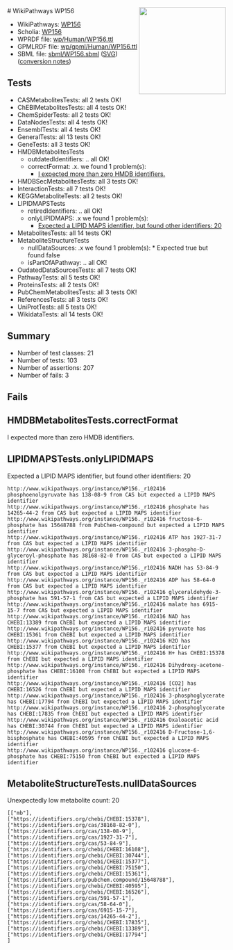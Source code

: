 <img style="float: right; width: 200px" src="../logo.png" />
# WikiPathways WP156

* WikiPathways: [WP156](https://identifiers.org/wikipathways:WP156)
* Scholia: [WP156](https://scholia.toolforge.org/wikipathways/WP156)
* WPRDF file: [wp/Human/WP156.ttl](../wp/Human/WP156.ttl)
* GPMLRDF file: [wp/gpml/Human/WP156.ttl](../wp/gpml/Human/WP156.ttl)
* SBML file: [sbml/WP156.sbml](../sbml/WP156.sbml) ([SVG](../sbml/WP156.svg)) ([conversion notes](../sbml/WP156.txt))

## Tests
* CASMetabolitesTests: all 2 tests OK!
* ChEBIMetabolitesTests: all 4 tests OK!
* ChemSpiderTests: all 2 tests OK!
* DataNodesTests: all 4 tests OK!
* EnsemblTests: all 4 tests OK!
* GeneralTests: all 13 tests OK!
* GeneTests: all 3 tests OK!
* HMDBMetabolitesTests
    * outdatedIdentifiers: .. all OK!
    * correctFormat: .x. we found 1 problem(s):
        * [I expected more than zero HMDB identifiers.](#ad154c1e)
* HMDBSecMetabolitesTests: all 3 tests OK!
* InteractionTests: all 7 tests OK!
* KEGGMetaboliteTests: all 2 tests OK!
* LIPIDMAPSTests
    * retiredIdentifiers: .. all OK!
    * onlyLIPIDMAPS: .x we found 1 problem(s):
        * [Expected a LIPID MAPS identifier, but found other identifiers: 20](#d0bfb697)
* MetabolitesTests: all 14 tests OK!
* MetaboliteStructureTests
    * nullDataSources: .x we found 1 problem(s):
            * Expected true but found false
    * isPartOfAPathway: .. all OK!
* OudatedDataSourcesTests: all 7 tests OK!
* PathwayTests: all 5 tests OK!
* ProteinsTests: all 2 tests OK!
* PubChemMetabolitesTests: all 3 tests OK!
* ReferencesTests: all 3 tests OK!
* UniProtTests: all 5 tests OK!
* WikidataTests: all 14 tests OK!


## Summary

* Number of test classes: 21
* Number of tests: 103
* Number of assertions: 207
* Number of fails: 3

## Fails

<a name="ad154c1e" />

## HMDBMetabolitesTests.correctFormat

I expected more than zero HMDB identifiers.
<a name="d0bfb697" />

## LIPIDMAPSTests.onlyLIPIDMAPS

Expected a LIPID MAPS identifier, but found other identifiers: 20
```
http://www.wikipathways.org/instance/WP156._r102416 phosphoenolpyruvate has 138-08-9 from CAS but expected a LIPID MAPS identifier
http://www.wikipathways.org/instance/WP156._r102416 phosphate has 14265-44-2 from CAS but expected a LIPID MAPS identifier
http://www.wikipathways.org/instance/WP156._r102416 fructose-6-phosphate has 15648788 from PubChem-compound but expected a LIPID MAPS identifier
http://www.wikipathways.org/instance/WP156._r102416 ATP has 1927-31-7 from CAS but expected a LIPID MAPS identifier
http://www.wikipathways.org/instance/WP156._r102416 3-phospho-D-glyceroyl-phosphate has 38168-82-0 from CAS but expected a LIPID MAPS identifier
http://www.wikipathways.org/instance/WP156._r102416 NADH has 53-84-9 from CAS but expected a LIPID MAPS identifier
http://www.wikipathways.org/instance/WP156._r102416 ADP has 58-64-0 from CAS but expected a LIPID MAPS identifier
http://www.wikipathways.org/instance/WP156._r102416 glyceraldehyde-3-phosphate has 591-57-1 from CAS but expected a LIPID MAPS identifier
http://www.wikipathways.org/instance/WP156._r102416 malate has 6915-15-7 from CAS but expected a LIPID MAPS identifier
http://www.wikipathways.org/instance/WP156._r102416 NAD has CHEBI:13389 from ChEBI but expected a LIPID MAPS identifier
http://www.wikipathways.org/instance/WP156._r102416 pyruvate has CHEBI:15361 from ChEBI but expected a LIPID MAPS identifier
http://www.wikipathways.org/instance/WP156._r102416 H2O has CHEBI:15377 from ChEBI but expected a LIPID MAPS identifier
http://www.wikipathways.org/instance/WP156._r102416 H+ has CHEBI:15378 from ChEBI but expected a LIPID MAPS identifier
http://www.wikipathways.org/instance/WP156._r102416 Dihydroxy-acetone-phosphate has CHEBI:16108 from ChEBI but expected a LIPID MAPS identifier
http://www.wikipathways.org/instance/WP156._r102416 [CO2] has CHEBI:16526 from ChEBI but expected a LIPID MAPS identifier
http://www.wikipathways.org/instance/WP156._r102416 3-phosphoglycerate has CHEBI:17794 from ChEBI but expected a LIPID MAPS identifier
http://www.wikipathways.org/instance/WP156._r102416 2-phosphoglycerate has CHEBI:17835 from ChEBI but expected a LIPID MAPS identifier
http://www.wikipathways.org/instance/WP156._r102416 Oxaloacetic acid has CHEBI:30744 from ChEBI but expected a LIPID MAPS identifier
http://www.wikipathways.org/instance/WP156._r102416 D-Fructose-1,6-bisphosphate has CHEBI:40595 from ChEBI but expected a LIPID MAPS identifier
http://www.wikipathways.org/instance/WP156._r102416 glucose-6-phosphate has CHEBI:75150 from ChEBI but expected a LIPID MAPS identifier
```

<a name="919041a8" />

## MetaboliteStructureTests.nullDataSources

Unexpectedly low metabolite count: 20
```
[["mb"],
["https://identifiers.org/chebi/CHEBI:15378"],
["https://identifiers.org/cas/38168-82-0"],
["https://identifiers.org/cas/138-08-9"],
["https://identifiers.org/cas/1927-31-7"],
["https://identifiers.org/cas/53-84-9"],
["https://identifiers.org/chebi/CHEBI:16108"],
["https://identifiers.org/chebi/CHEBI:30744"],
["https://identifiers.org/chebi/CHEBI:15377"],
["https://identifiers.org/chebi/CHEBI:75150"],
["https://identifiers.org/chebi/CHEBI:15361"],
["https://identifiers.org/pubchem.compound/15648788"],
["https://identifiers.org/chebi/CHEBI:40595"],
["https://identifiers.org/chebi/CHEBI:16526"],
["https://identifiers.org/cas/591-57-1"],
["https://identifiers.org/cas/58-64-0"],
["https://identifiers.org/cas/6915-15-7"],
["https://identifiers.org/cas/14265-44-2"],
["https://identifiers.org/chebi/CHEBI:17835"],
["https://identifiers.org/chebi/CHEBI:13389"],
["https://identifiers.org/chebi/CHEBI:17794"]
]
```

